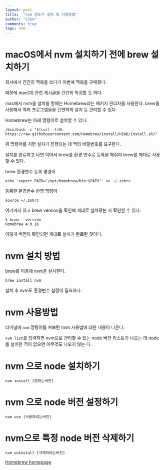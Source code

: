 ```yaml
---
layout: post
title:  "nvm 윈도우 설치 및 사용방법"
author: "JJoo"
comments: true
tags: nvm
---
```



# macOS에서 nvm 설치하기 전에 brew 설치하기

회사에서 간간히 맥북을 쓰다가 이번에 맥북을 구매했다. 

때문에 macOS 관련 게시글을 간간히 작성할 듯 하다. 

mac에서 nvm을 설치를 할때는 Homebrew라는 패키지 관리자를 사용한다. brew를 사용해서 여러 프로그램들을 간편하게 설치 등 관리할 수 있다. 

Homebrew는 아래 명령어로 설치할 수 있다. 

```
/bin/bash -c "$(curl -fsSL https://raw.githubusercontent.com/Homebrew/install/HEAD/install.sh)"
```

위 명령어를 치면 설치가 진행되는 데 맥의 비밀번호를 요구한다.

설치를 완료하고 나면 이어서 brew를 환경 변수로 등록을 해줘야 brew를 제대로 사용할 수 있다. 

brew 환경변수 등록 명령어 
```
echo 'export PATH="/opt/homebrew/bin:$PATH"' >> ~/.zshrc
```

등록한 환경변수 반영 명령어 
```
source ~/.zshrc
```

여기까지 하고 brew version을 확인해 제대로 설치됐는 지 확인할 수 있다. 

```
$ brew --version
Homebrew 4.0.16
```

이렇게 버전이 확인되면 제대로 설치가 완료된 것이다.


# nvm 설치 방법 

brew를 이용해 nvm을 설치한다. 

```
brew install nvm
```

설치 후 nvm도 환경변수 설정이 필요하다. 




# nvm 사용방법 

터미널에 `nvm` 명령어를 쳐보면 nvm 사용법에 대한 내용이 나온다. 

`nvm list`를 입력하면 nvm으로 관리할 수 있는 node 버전 리스트가 나오는 데 node를 설치한 적이 없으면 아무것도 나오지 않는 다. 


# nvm 으로 node 설치하기 

```
nvm install [원하는버전]
```


# nvm 으로 node 버전 설정하기 

```
nvm use [사용하려는버전]
```


# nvm으로 특정 node 버전 삭제하기 

```
nvm uninstall [삭제하려는버전]
```


[Homebrew homepage](https://brew.sh/ko/)
